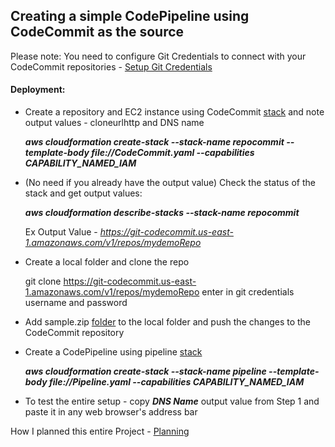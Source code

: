 ## Creating a simple CodePipeline using CodeCommit as the source

Please note: You need to configure Git Credentials to connect with your CodeCommit repositories - [Setup Git Credentials](https://docs.aws.amazon.com/codecommit/latest/userguide/setting-up-gc.html)
#### Deployment: 
* Create a repository and EC2 instance using CodeCommit [stack](https://github.com/gsidhu13/AWS-Projects/blob/main/CodeCommit_SimplePipeline/CodeCommit.yaml) and note output values - cloneurlhttp and DNS name 

   ***aws cloudformation create-stack --stack-name repocommit --template-body file://CodeCommit.yaml --capabilities CAPABILITY_NAMED_IAM*** 
 
* (No need if you already have the output value) Check the status of the stack and get output values:
   
   ***aws cloudformation describe-stacks --stack-name repocommit***
   
   Ex Output Value - *https://git-codecommit.us-east-1.amazonaws.com/v1/repos/mydemoRepo*

    
* Create a local folder and clone the repo

   git clone https://git-codecommit.us-east-1.amazonaws.com/v1/repos/mydemoRepo 
   enter in git credentials username and password 
  
* Add sample.zip [folder](https://github.com/gsidhu13/AWS-Projects/blob/main/CodeCommit_SimplePipeline/SampleApp_Linux.zip) to the local folder and push the changes to the CodeCommit repository

* Create a CodePipeline using pipeline [stack](https://github.com/gsidhu13/AWS-Projects/blob/main/CodeCommit_SimplePipeline/Pipeline.yaml)

  ***aws cloudformation create-stack --stack-name pipeline --template-body file://Pipeline.yaml --capabilities CAPABILITY_NAMED_IAM***

* To test the entire setup - copy ***DNS Name*** output value from Step 1 and paste it in any web browser's address bar


How I planned this entire Project - [Planning](https://github.com/gsidhu13/AWS-Projects/blob/main/CodeCommit_SimplePipeline/Plan)
